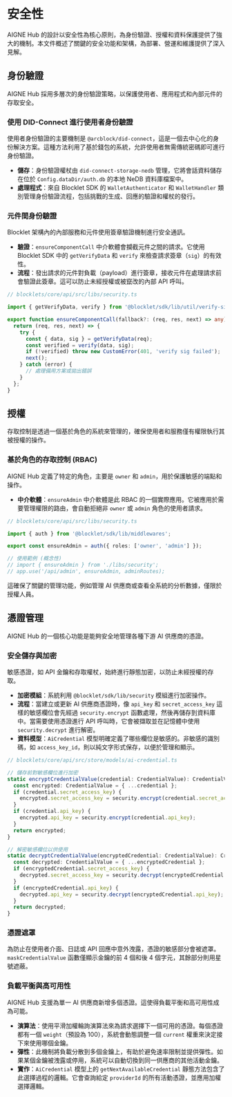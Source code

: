 # 安全性

AIGNE Hub 的設計以安全性為核心原則，為身份驗證、授權和資料保護提供了強大的機制。本文件概述了關鍵的安全功能和架構，為部署、營運和維護提供了深入見解。

## 身份驗證

AIGNE Hub 採用多層次的身份驗證策略，以保護使用者、應用程式和內部元件的存取安全。

### 使用 DID-Connect 進行使用者身份驗證

使用者身份驗證的主要機制是 `@arcblock/did-connect`，這是一個去中心化的身份解決方案。這種方法利用了基於錢包的系統，允許使用者無需傳統密碼即可進行身份驗證。

- **儲存**：身份驗證權杖由 `did-connect-storage-nedb` 管理，它將會話資料儲存在位於 `Config.dataDir/auth.db` 的本地 NeDB 資料庫檔案中。
- **處理程式**：來自 Blocklet SDK 的 `WalletAuthenticator` 和 `WalletHandler` 類別管理身份驗證流程，包括挑戰的生成、回應的驗證和權杖的發行。

### 元件間身份驗證

Blocklet 架構內的內部服務和元件使用簽章驗證機制進行安全通訊。

- **驗證**：`ensureComponentCall` 中介軟體會攔截元件之間的請求。它使用 Blocklet SDK 中的 `getVerifyData` 和 `verify` 來檢查請求簽章（`sig`）的有效性。
- **流程**：發出請求的元件對負載（payload）進行簽章，接收元件在處理請求前會驗證此簽章。這可以防止未經授權或被竄改的內部 API 呼叫。

```typescript
// blocklets/core/api/src/libs/security.ts

import { getVerifyData, verify } from '@blocklet/sdk/lib/util/verify-sign';

export function ensureComponentCall(fallback?: (req, res, next) => any) {
  return (req, res, next) => {
    try {
      const { data, sig } = getVerifyData(req);
      const verified = verify(data, sig);
      if (!verified) throw new CustomError(401, 'verify sig failed');
      next();
    } catch (error) {
      // 處理備用方案或拋出錯誤
    }
  };
}
```

## 授權

存取控制是透過一個基於角色的系統來管理的，確保使用者和服務僅有權限執行其被授權的操作。

### 基於角色的存取控制 (RBAC)

AIGNE Hub 定義了特定的角色，主要是 `owner` 和 `admin`，用於保護敏感的端點和操作。

- **中介軟體**：`ensureAdmin` 中介軟體是此 RBAC 的一個實際應用。它被應用於需要管理權限的路由，會自動拒絕非 `owner` 或 `admin` 角色的使用者請求。

```typescript
// blocklets/core/api/src/libs/security.ts

import { auth } from '@blocklet/sdk/lib/middlewares';

export const ensureAdmin = auth({ roles: ['owner', 'admin'] });

// 使用範例 (概念性)
// import { ensureAdmin } from './libs/security';
// app.use('/api/admin', ensureAdmin, adminRoutes);
```

這確保了關鍵的管理功能，例如管理 AI 供應商或查看全系統的分析數據，僅限於授權人員。

## 憑證管理

AIGNE Hub 的一個核心功能是能夠安全地管理各種下游 AI 供應商的憑證。

### 安全儲存與加密

敏感憑證，如 API 金鑰和存取權杖，始終進行靜態加密，以防止未經授權的存取。

- **加密模組**：系統利用 `@blocklet/sdk/lib/security` 模組進行加密操作。
- **流程**：當建立或更新 AI 供應商憑證時，像 `api_key` 和 `secret_access_key` 這樣的敏感欄位會先經過 `security.encrypt` 函數處理，然後再儲存到資料庫中。當需要使用憑證進行 API 呼叫時，它會被擷取並在記憶體中使用 `security.decrypt` 進行解密。
- **資料模型**：`AiCredential` 模型明確定義了哪些欄位是敏感的。非敏感的識別碼，如 `access_key_id`，則以純文字形式保存，以便於管理和顯示。

```typescript
// blocklets/core/api/src/store/models/ai-credential.ts

// 儲存前對敏感欄位進行加密
static encryptCredentialValue(credential: CredentialValue): CredentialValue {
  const encrypted: CredentialValue = { ...credential };
  if (credential.secret_access_key) {
    encrypted.secret_access_key = security.encrypt(credential.secret_access_key);
  }
  if (credential.api_key) {
    encrypted.api_key = security.encrypt(credential.api_key);
  }
  return encrypted;
}

// 解密敏感欄位以供使用
static decryptCredentialValue(encryptedCredential: CredentialValue): CredentialValue {
  const decrypted: CredentialValue = { ...encryptedCredential };
  if (encryptedCredential.secret_access_key) {
    decrypted.secret_access_key = security.decrypt(encryptedCredential.secret_access_key);
  }
  if (encryptedCredential.api_key) {
    decrypted.api_key = security.decrypt(encryptedCredential.api_key);
  }
  return decrypted;
}
```

### 憑證遮罩

為防止在使用者介面、日誌或 API 回應中意外洩露，憑證的敏感部分會被遮罩。`maskCredentialValue` 函數僅顯示金鑰的前 4 個和後 4 個字元，其餘部分則用星號遮蔽。

### 負載平衡與高可用性

AIGNE Hub 支援為單一 AI 供應商新增多個憑證。這使得負載平衡和高可用性成為可能。

- **演算法**：使用平滑加權輪詢演算法來為請求選擇下一個可用的憑證。每個憑證都有一個 `weight`（預設為 100），系統會動態調整一個 `current` 權重來決定接下來使用哪個金鑰。
- **彈性**：此機制將負載分散到多個金鑰上，有助於避免速率限制並提供彈性。如果某個金鑰被洩露或停用，系統可以自動切換到同一供應商的其他活動金鑰。
- **實作**：`AiCredential` 模型上的 `getNextAvailableCredential` 靜態方法包含了此選擇過程的邏輯。它會查詢給定 `providerId` 的所有活動憑證，並應用加權選擇邏輯。